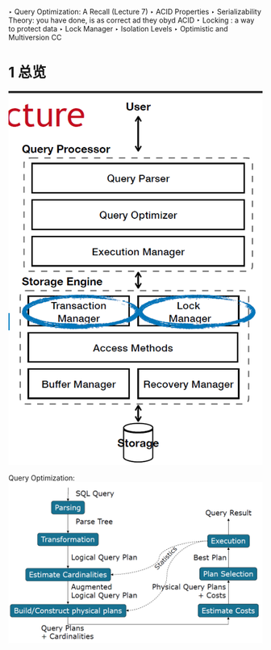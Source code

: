 
‣ Query Optimization: A Recall (Lecture 7)
‣ ACID Properties
‣ Serializability Theory:   you have done, is as correct ad they obyd ACID
‣ Locking  : a way to protect data
‣ Lock Manager
‣ Isolation Levels
‣ Optimistic and Multiversion CC

# 1 总览

![](image/Pasted%20image%2020250118194929.png)

Query Optimization:
![](image/Pasted%20image%2020250118194942.png)

